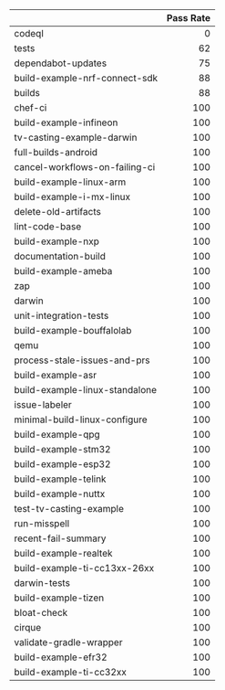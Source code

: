 |                                |   Pass Rate |
|:-------------------------------|------------:|
| codeql                         |           0 |
| tests                          |          62 |
| dependabot-updates             |          75 |
| build-example-nrf-connect-sdk  |          88 |
| builds                         |          88 |
| chef-ci                        |         100 |
| build-example-infineon         |         100 |
| tv-casting-example-darwin      |         100 |
| full-builds-android            |         100 |
| cancel-workflows-on-failing-ci |         100 |
| build-example-linux-arm        |         100 |
| build-example-i-mx-linux       |         100 |
| delete-old-artifacts           |         100 |
| lint-code-base                 |         100 |
| build-example-nxp              |         100 |
| documentation-build            |         100 |
| build-example-ameba            |         100 |
| zap                            |         100 |
| darwin                         |         100 |
| unit-integration-tests         |         100 |
| build-example-bouffalolab      |         100 |
| qemu                           |         100 |
| process-stale-issues-and-prs   |         100 |
| build-example-asr              |         100 |
| build-example-linux-standalone |         100 |
| issue-labeler                  |         100 |
| minimal-build-linux-configure  |         100 |
| build-example-qpg              |         100 |
| build-example-stm32            |         100 |
| build-example-esp32            |         100 |
| build-example-telink           |         100 |
| build-example-nuttx            |         100 |
| test-tv-casting-example        |         100 |
| run-misspell                   |         100 |
| recent-fail-summary            |         100 |
| build-example-realtek          |         100 |
| build-example-ti-cc13xx-26xx   |         100 |
| darwin-tests                   |         100 |
| build-example-tizen            |         100 |
| bloat-check                    |         100 |
| cirque                         |         100 |
| validate-gradle-wrapper        |         100 |
| build-example-efr32            |         100 |
| build-example-ti-cc32xx        |         100 |